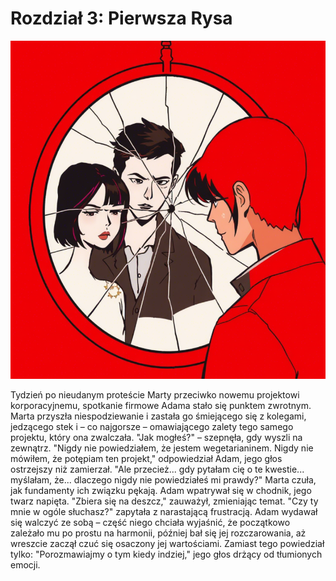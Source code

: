 # Rozdział 3: Pierwsza Rysa

![3.png](3.png)

Tydzień po nieudanym proteście Marty przeciwko nowemu projektowi korporacyjnemu, spotkanie firmowe Adama stało się
punktem zwrotnym. Marta przyszła niespodziewanie i zastała go śmiejącego się z kolegami, jedzącego stek i – co
najgorsze – omawiającego zalety tego samego projektu, który ona zwalczała. "Jak mogłeś?" – szepnęła, gdy wyszli na
zewnątrz. "Nigdy nie powiedziałem, że jestem wegetarianinem. Nigdy nie mówiłem, że potępiam ten projekt," odpowiedział
Adam, jego głos ostrzejszy niż zamierzał. "Ale przecież... gdy pytałam cię o te kwestie... myślałam, że... dlaczego
nigdy nie powiedziałeś mi prawdy?" Marta czuła, jak fundamenty ich związku pękają. Adam wpatrywał się w chodnik, jego
twarz napięta. "Zbiera się na deszcz," zauważył, zmieniając temat. "Czy ty mnie w ogóle słuchasz?" zapytała z
narastającą frustracją. Adam wydawał się walczyć ze sobą – część niego chciała wyjaśnić, że początkowo zależało mu po
prostu na harmonii, później bał się jej rozczarowania, aż wreszcie zaczął czuć się osaczony jej wartościami. Zamiast
tego powiedział tylko: "Porozmawiajmy o tym kiedy indziej," jego głos drżący od tłumionych emocji.